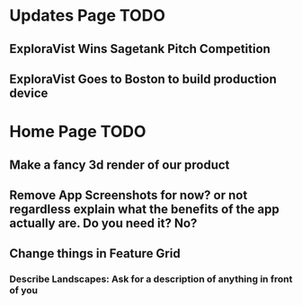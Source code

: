 # Updates Page TODO

## ExploraVist Wins Sagetank Pitch Competition

## ExploraVist Goes to Boston to build production device

# Home Page TODO

## Make a fancy 3d render of our product

## Remove App Screenshots for now? or not regardless explain what the benefits of the app actually are. Do you need it? No?

## Change things in Feature Grid

### Describe Landscapes: Ask for a description of anything in front of you

###
